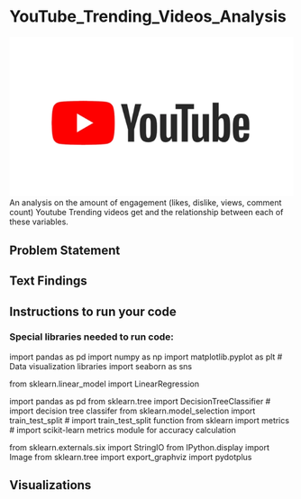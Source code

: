# YouTube_Trending_Videos_Analysis
![](images/YouTube%20Logo.png)
An analysis on the amount of engagement (likes, dislike, views, comment count) Youtube Trending videos get and the relationship between each of these variables.
## Problem Statement
## Text Findings
## Instructions to run your code
### Special libraries needed to run code: 
import pandas as pd
import numpy as np
import matplotlib.pyplot as plt  # Data visualization libraries
import seaborn as sns  

from sklearn.linear_model import LinearRegression 

import pandas as pd
from sklearn.tree import DecisionTreeClassifier # import decision tree classifer 
from sklearn.model_selection import train_test_split # import train_test_split function
from sklearn import metrics # import scikit-learn metrics module for accuracy calculation 

from sklearn.externals.six import StringIO
from IPython.display import Image
from sklearn.tree import export_graphviz
import pydotplus

## Visualizations
